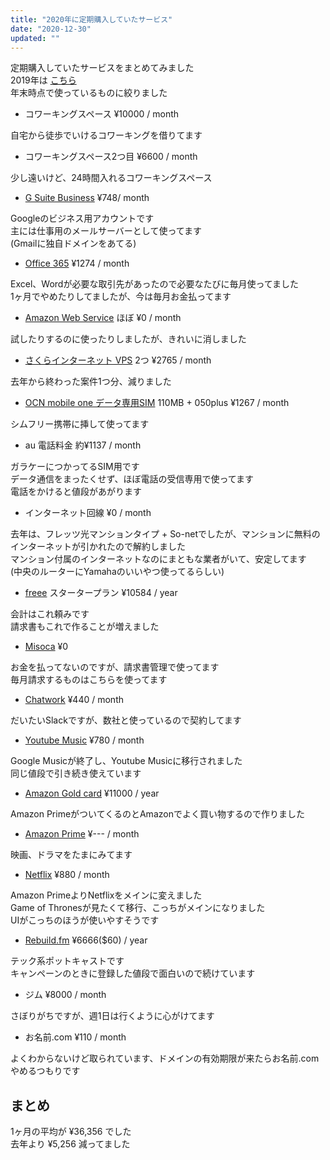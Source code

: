 ```yaml
---
title: "2020年に定期購入していたサービス"
date: "2020-12-30"
updated: ""
---
```


定期購入していたサービスをまとめてみました  
2019年は [こちら](/subscription-2019/)  
年末時点で使っているものに絞りました  

- コワーキングスペース ¥10000 / month

自宅から徒歩でいけるコワーキングを借りてます  

- コワーキングスペース2つ目 ¥6600 / month

少し遠いけど、24時間入れるコワーキングスペース

- [G Suite Business](https://gsuite.google.co.jp/intl/ja/solutions/) ¥748/ month

Googleのビジネス用アカウントです  
主には仕事用のメールサーバーとして使ってます  
(Gmailに独自ドメインをあてる)  

- [Office 365](https://www.office.com/?omkt=ja-jp) ¥1274 / month

Excel、Wordが必要な取引先があったので必要なたびに毎月使ってました  
1ヶ月でやめたりしてましたが、今は毎月お金払ってます  

- [Amazon Web Service](https://aws.amazon.com/jp/) ほぼ ¥0 / month

試したりするのに使ったりしましたが、きれいに消しました  

- [さくらインターネット VPS](https://vps.sakura.ad.jp/) 2つ ¥2765 / month

去年から終わった案件1つ分、減りました  

- [OCN mobile one データ専用SIM](https://www.ntt.com/personal/services/mobile/one/sim.html) 110MB + 050plus ¥1267 / month

シムフリー携帯に挿して使ってます  

- au 電話料金 約¥1137 / month

ガラケーにつかってるSIM用です  
データ通信をまったくせず、ほぼ電話の受信専用で使ってます  
電話をかけると値段があがります  

- インターネット回線 ¥0 / month

去年は、フレッツ光マンションタイプ + So-netでしたが、マンションに無料のインターネットが引かれたので解約しました  
マンション付属のインターネットなのにまともな業者がいて、安定してます  
(中央のルーターにYamahaのいいやつ使ってるらしい)  

- [freee](https://www.freee.co.jp/) スタータープラン ¥10584 / year

会計はこれ頼みです  
請求書もこれで作ることが増えました  

- [Misoca](https://www.freee.co.jp://www.misoca.jp/) ¥0

お金を払ってないのですが、請求書管理で使ってます  
毎月請求するものはこちらを使ってます  

- [Chatwork](https://go.chatwork.com/ja/) ¥440 / month

だいたいSlackですが、数社と使っているので契約してます  

- [Youtube Music](https://play.google.com/music/) ¥780 / month

Google Musicが終了し、Youtube Musicに移行されました  
同じ値段で引き続き使えています  

- [Amazon Gold card](https://www.amazon.co.jp/%E4%B8%89%E4%BA%95%E4%BD%8F%E5%8F%8B%E3%82%AB%E3%83%BC%E3%83%89%E6%A0%AA%E5%BC%8F%E4%BC%9A%E7%A4%BE-Amazon-Mastercard%E3%82%B4%E3%83%BC%E3%83%AB%E3%83%89/dp/B0092VB6VK) ¥11000 / year

Amazon PrimeがついてくるのとAmazonでよく買い物するので作りました  

- [Amazon Prime](https://www.amazon.co.jp/amazonprime) ¥--- / month

映画、ドラマをたまにみてます

- [Netflix](https://www.netflix.com/jp/) ¥880 / month

Amazon PrimeよりNetflixをメインに変えました  
Game of Thronesが見たくて移行、こっちがメインになりました  
UIがこっちのほうが使いやすそうです  

- [Rebuild.fm](https://rebuild.fm/) ¥6666($60) / year

テック系ポットキャストです  
キャンペーンのときに登録した値段で面白いので続けています

- ジム ¥8000 / month

さぼりがちですが、週1日は行くように心がけてます

- お名前.com ¥110 / month

よくわからないけど取られています、ドメインの有効期限が来たらお名前.comやめるつもりです  

## まとめ

1ヶ月の平均が ¥36,356 でした  
去年より ¥5,256 減ってました
